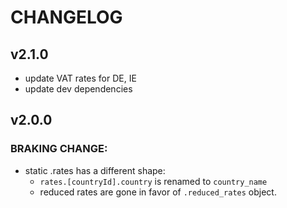 # CHANGELOG

## v2.1.0
- update VAT rates for DE, IE
- update dev dependencies

## v2.0.0
### BRAKING CHANGE: 
- static .rates has a different shape:
    - `rates.[countryId].country` is renamed to `country_name`
    -  reduced rates are gone in favor of `.reduced_rates` object.
    
 
